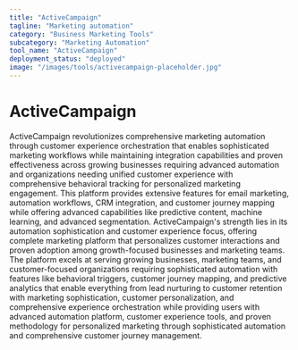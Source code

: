 ```yaml
---
title: "ActiveCampaign"
tagline: "Marketing automation"
category: "Business Marketing Tools"
subcategory: "Marketing Automation"
tool_name: "ActiveCampaign"
deployment_status: "deployed"
image: "/images/tools/activecampaign-placeholder.jpg"
---
```


# ActiveCampaign

ActiveCampaign revolutionizes comprehensive marketing automation through customer experience orchestration that enables sophisticated marketing workflows while maintaining integration capabilities and proven effectiveness across growing businesses requiring advanced automation and organizations needing unified customer experience with comprehensive behavioral tracking for personalized marketing engagement. This platform provides extensive features for email marketing, automation workflows, CRM integration, and customer journey mapping while offering advanced capabilities like predictive content, machine learning, and advanced segmentation. ActiveCampaign's strength lies in its automation sophistication and customer experience focus, offering complete marketing platform that personalizes customer interactions and proven adoption among growth-focused businesses and marketing teams. The platform excels at serving growing businesses, marketing teams, and customer-focused organizations requiring sophisticated automation with features like behavioral triggers, customer journey mapping, and predictive analytics that enable everything from lead nurturing to customer retention with marketing sophistication, customer personalization, and comprehensive experience orchestration while providing users with advanced automation platform, customer experience tools, and proven methodology for personalized marketing through sophisticated automation and comprehensive customer journey management.
